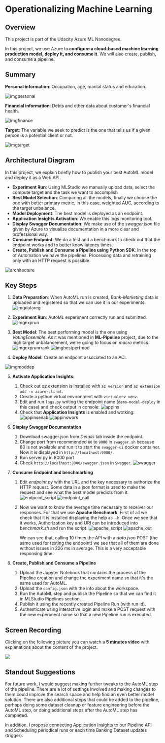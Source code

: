# Operationalizing Machine Learning

## Overview
This project is part of the Udacity Azure ML Nanodegree.

In this project, we use Azure to **configure a cloud-based machine learning production model, deploy it, and consume it**.
We will also create, publish, and consume a pipeline.

## Summary

**Personal information**: Occupation, age, marital status and education.

![imgpersonal](img/personal_data.png)

**Financial information**: Debts and other data about customer's financial health.

![imgfinance](img/financial_data.png)

**Target**: The variable we seek to predict is the one that tells us if a given person is a potential client or not.
 
![imgtarget](img/target.png)


## Architectural Diagram

In this project, we explain briefly how to publish your best AutoML model and deploy it as a Web API.

- **Experiment Run**: Using MLStudio we manually upload data, select the compute 
  target and the task we want to accomplish
- **Best Model Selection**: Comparing all the models, finally we choose the one with better primary metric, in this case, weighted AUC, according to the target unbalance.
- **Model Deployment**: The best model is deployed as an endpoint.
- **Application Insights Activation**: We enable this logs monitoring tool.
- **Display Swagger Documentation**: We make use of the *swagger.json* file
 given by Azure to visualize documentation in a more clear and professional way.
- **Consume Endpoint**: We do a test and a benchmark to check out that the 
endpoint works and to better know latency times.
- **Create, Publish and Consume a Pipeline using Python SDK**: In the top of 
Automation we have the pipelines. Processing data and retraining only with an
HTTP request is possible.

![architecture](img/architecture.png)

## Key Steps
1. **Data Preparation**: When AutoML run is created, *Bank-Marketing* data is uploaded and registered so that we can use it in our experiments.
![imgdatareg](img/AutoML-RegData.png)    

<!-- <img src="img/AutoML-RegData.png" width="800" height="250" /> -->
2. **Experiment Run**: AutoML experiment correctly run and submitted.
![imgexprun](img/AutoML-ExpRun.png)

3. **Best Model**: The best performing model is the one using *VotingEnsemble*.
As it was mentioned in **ML-Pipeline** project, due to the high target unbalancement, we're going to focus on *macro* metrics.
![imgexprunrrank](img/AutoML-Runs.png)
![imgbestperfmod](img/BestModelPerf.png)

4. **Deploy Model**: Create an endpoint associated to an ACI.

![imgmoddep](img/AutoML-Deployed.png)  

5. **Activate Application Insights**:
   1. Check out *az* extension is installed with `az version` and `az extension add -n azure-cli-ml`.
   2. Create a python virtual environment with `virtualenv venv`.
   3. Edit and run `logs.py` writing the endpoint name (`demo-model-deploy` in 
      this case) and check output in console:
   ![appins](img/logs_activ.png)    
   1. Check that **Application Insights** is enabled and wotking:
   ![appinsenab](img/appins_enabled.png)
   ![appinswork](img/mlappins.png)

6. **Display Swagger Documentation**
   1. Download swagger.json from *Details* tab inside the endpoint.
   2. Change port from recommended `80` to `9000` in `swagger.sh` because 80 is
      not available and run it to start the `swagger-ui` docker container. Now it 
      is displayed in `http://localhost:9000/`.
   3. Run server.py in 8000 port
   4. Check `http://localhost:8000/swagger.json` in `Swagger`.
      ![swagger](img/swagger.png)

7. **Consume Endpoint and benchmarking**
   1. Edit *endpoint.py* with the URL and the key necessary to authorize the HTTP
      request. Some data in a json format is used to make the request and see
      what the best model predicts from it.
      ![endpoint_script](img/endpoint_script.png)
      ![endpoint_call](img/endpoint_call.png)
   2. Now we want to know the average time necessary to receiver our responses.
      For that we use **Apache Benchmark**. First of all we check that it is
      installed displaying the help `ab -h`. Once we see that it works, 
      Authorization key and URI can be introduced into *benchmark.sh* and run 
      the script.
      ![apache_script](img/benchmark_script.png)
      ![apache_out](img/benchmark_out.png)
      
      We can see that, calling 10 times the API with a *data.json* POST (the 
      same used for testing the endpoint) we see that all of them are done 
      without issues in 226 ms in average. This is a very acceptable responsing 
      time.

8. **Create, Publish and Consume a Pipeline**
   1. Upload the Jupyter Notebook that contains the process of the Pipeline creation
      and change the experiment name so that it's the same used for AutoML.
   2. Upload the `config.json` with the info about the workspace.
   3. Run the AutoML step and publish the Pipeline so that we can find it in
      MLStudio Pipelines section.
   4. Publish it using the recently created Pipeline Run (with run id).
   5. Authenticate using interactive login and make a POST request with the 
      new experiment name so that a new Pipeline run is executed. 

## Screen Recording
Clicking on the following picture you can watch a **5 minutes video** with 
explanations about the content of the project.

[<img src="img/AzureAI.png">](https://youtu.be/NDL4-IqeMsU)

## Standout Suggestions

For future work, I would suggest making further tweaks to the AutoML step of the pipeline. There are a lot of settings involved and making changes to them could improve the search space and help find an even better model solution. There are also additional steps that could be added to the pipeline, perhaps doing some dataset cleanup or feature engineering before the AutoML step, or doing additional steps after the AutoML step has completed.

In addition, I propose connecting Application Insights to our Pipeline API and 
Scheduling periodical runs or each time Banking Dataset updates (trigger). 
